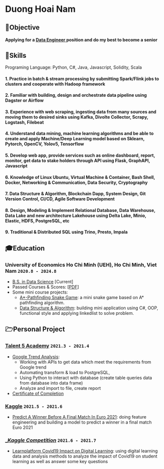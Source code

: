 # Duong Hoai Nam
## <span>&#127919;</span>Objective
#### __Applying for a <u> Data Engineer </u> position__ and do my best to become a senior
## <span>&#128170;</span>Skills
Programing Language: Python, C#, Java, Javascript, Solidity, Scala
#### 1. Practice in batch & stream processing by submitting Spark/Flink jobs to clusters and cooperate with Hadoop framework
#### 2. Familiar with building, design and orchestrate data pipeline using Dagster or Airflow 
#### 3. Experience with web scraping, ingesting data from many sources and moving them to desired sinks using Kafka, Divolte Collector, Scrapy, Logstash, Filebeat 
#### 4. Understand data mining, machine learning algorithms and be able to create and apply Machine/Deep Learning model based on Sklearn, Pytorch, OpenCV, Yolov5, Tensorflow 
#### 5. Develop web app, provide services such as online dashboard, report, monitor, get data to stake holders through API using Flask, GraphAPI, Javascript
#### 6. Knowledge of Linux Ubuntu, Virtual Machine & Container, Bash Shell, Docker, Networking & Communication, Data Security, Cryptography 
#### 7. Data Structure & Algorithm, Blockchain Dapp, System Design, Git Version Control, CI/CD, Agile Software Development
#### 8. Design, Modeling & Implement Relational Database, Data Warehouse, Data Lake and new architecture Lakehouse using Delta Lake, Minio, Elastic, HDFS, PostgreSQL, etc 
#### 9. Traditional & Distributed SQL using Trino, Presto, Impala

## <span>&#127891;</span>Education 
### __University of Economics Ho Chi Minh (UEH), Ho Chi Minh, Viet Nam__ `2020.8 - 2024.8`
- <u>B.S. in Data Science</u> [Current]
- Passed Courses & Scores: [[PDF](assets/course_score.pdf)]
- Some mini course projects:
    - [A*-Pathfinding Snake Game](https://github.com/NamDuong2/A-Pathfinding---Snake/): a mini snake game based on A* pathfinding algorithm.
    - [Data Structure & Algorithm](https://github.com/NamDuong2/thi_ket_thuc_hp_ctdl/): building mini application using C#, OOP, functional style and applying linkedlist to solve problem.
## <span>&#128449;</span>Personal Project
### [__Talent 5 Academy__](https://talent5.com.vn/)  `2021.3 - 2021.4`
- [Google Trend Analysis](https://github.com/NamDuong2/ggtrend_pj/): 
    - Working with APIs to get data which meet the requirements from Google trend 
    - Automating transform & load to PostgreSQL, 
    - Using Python to interact with database (create table queries data from database into data frame)
    - Analyze and import to file, create report
- [Certificate of Completion](assets/chung_nhan_talent5.jpg)
### [__Kaggle__]()  `2021.5 - 2021.6`
- [Predict A Winner Before A Final Match In Euro 2021](https://www.kaggle.com/code/namduong/predict-a-winner-before-a-final-match-in-euro-2021): doing feature engineering and building a model to predict a winner in a final match Euro 2021
### [__Kaggle Competition_](https://www.kaggle.com/competitions/learnplatform-covid19-impact-on-digital-learning)  `2021.6 - 2021.7`
- [Learnplatform Covid19 Impact on Digital Learning](https://www.kaggle.com/code/namduong/the-covid19-impact-on-digital-learning): using digital learning data and analysis methods to analyze the impact of Covid19 on student learning as well as answer some key questions
 
